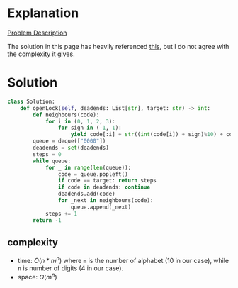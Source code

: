 # Explanation

[Problem Description](https://leetcode.com/problems/open-the-lock/)

The solution in this page has heavily referenced [this](https://leetcode.com/problems/open-the-lock/discuss/1250580/C%2B%2BJavaPython-BFS-Level-Order-Traverse-Clean-and-Concise), but I do not agree with the complexity it gives.

# Solution

```python
class Solution:
    def openLock(self, deadends: List[str], target: str) -> int:
        def neighbours(code):
            for i in (0, 1, 2, 3):
                for sign in (-1, 1):
                    yield code[:i] + str((int(code[i]) + sign)%10) + code[i+1:]
        queue = deque(["0000"])
        deadends = set(deadends)
        steps = 0
        while queue:
            for _ in range(len(queue)):
                code = queue.popleft()
                if code == target: return steps
                if code in deadends: continue
                deadends.add(code)
                for _next in neighbours(code):
                    queue.append(_next)
            steps += 1
        return -1
```

## complexity

- time: $O(n * m^n)$ where `m` is the number of alphabet (10 in our case), while `n` is number of digits (4 in our case).
- space: $O(m^n)$
